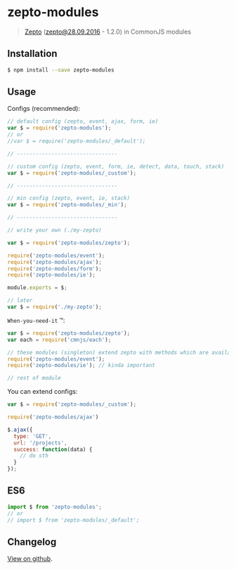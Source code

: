 # zepto-modules

> [Zepto](https://www.npmjs.com/package/zepto) (zepto@28.09.2016 - 1.2.0) in CommonJS modules

## Installation

```bash
$ npm install --save zepto-modules
```

## Usage

Configs (recommended):

```js
// default config (zepto, event, ajax, form, ie)
var $ = require('zepto-modules');
// or
//var $ = require('zepto-modules/_default');

// --------------------------------

// custom config (zepto, event, form, ie, detect, data, touch, stack)
var $ = require('zepto-modules/_custom');

// --------------------------------

// min config (zepto, event, ie, stack)
var $ = require('zepto-modules/_min');

// --------------------------------

// write your own (./my-zepto)

var $ = require('zepto-modules/zepto');

require('zepto-modules/event');
require('zepto-modules/ajax');
require('zepto-modules/form');
require('zepto-modules/ie');

module.exports = $;

// later
var $ = require('./my-zepto');
```

`When-you-need-it` &trade;:

```js
var $ = require('zepto-modules/zepto');
var each = require('cmnjs/each');

// these modules (singleton) extend zepto with methods which are available everywhere in your modules
require('zepto-modules/event');
require('zepto-modules/ie'); // kinda important

// rest of module
```

You can extend configs:

```js
var $ = require('zepto-modules/_custom');

require('zepto-modules/ajax')

$.ajax({
  type: 'GET',
  url: '/projects',
  success: function(data) {
    // do sth
  }
});
```

## ES6

```js
import $ from 'zepto-modules';
// or
// import $ from 'zepto-modules/_default';
```

## Changelog

[View on github](https://github.com/tomek-f/zepto-modules/blob/master/changelog.md).
